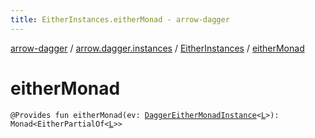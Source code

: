 ```yaml
---
title: EitherInstances.eitherMonad - arrow-dagger
---
```


[arrow-dagger](../../index.html) / [arrow.dagger.instances](../index.html) / [EitherInstances](index.html) / [eitherMonad](./either-monad.html)

# eitherMonad

`@Provides fun eitherMonad(ev: `[`DaggerEitherMonadInstance`](../-dagger-either-monad-instance/index.html)`<`[`L`](index.html#L)`>): Monad<EitherPartialOf<`[`L`](index.html#L)`>>`